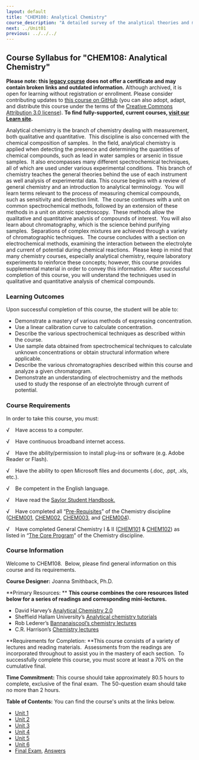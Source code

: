 ```yaml
---
layout: default
title: "CHEM108: Analytical Chemistry"
course_description: "A detailed survey of the analytical theories and methods of qualitative and quantitative chemical analysis. Explores gravimetric analysis, titrations, ultraviolet-visible (UV-Vis), infrared (IR), and nuclear magnetic resonance (NMR) spectroscopies, atomic absorption and emission, fluorescence and phosphorescence, chromatographic methods, including, column chromatography, gas chromatography (GC), and high pressure liquid chromatography (HPLC), electrophoresis, and electrochemical analysis techniques."
next: ../Unit01
previous: ../../../
---
```

Course Syllabus for "CHEM108: Analytical Chemistry"
---------------------------------------------------

**Please note: this [legacy course](https://sayloracademy.zendesk.com/hc/en-us/articles/206089967) does not offer a certificate and may contain 
broken links and outdated information.** Although archived, it is open 
for learning without registration or enrollment. Please consider contributing 
updates to [this course on GitHub](https://github.com/saylordotorg/course_chem108) 
(you can also adopt, adapt, and distribute this course under the terms of 
the [Creative Commons Attribution 3.0 license](http://creativecommons.org/licenses/by/3.0/)). **To find fully-supported, current courses, [visit our 
Learn site](https://learn.saylor.org).**

Analytical chemistry is the branch of chemistry dealing with
measurement, both qualitative and quantitative.  This discipline is also
concerned with the chemical composition of samples.  In the field,
analytical chemistry is applied when detecting the presence and
determining the quantities of chemical compounds, such as lead in water
samples or arsenic in tissue samples.  It also encompasses many
different spectrochemical techniques, all of which are used under
various experimental conditions.  This branch of chemistry teaches the
general theories behind the use of each instrument as well analysis of
experimental data. This course begins with a review of general chemistry
and an introduction to analytical terminology.  You will learn terms
relevant to the process of measuring chemical compounds, such as
sensitivity and detection limit.  The course continues with a unit on
common spectrochemical methods, followed by an extension of these
methods in a unit on atomic spectroscopy.  These methods allow the
qualitative and quantitative analysis of compounds of interest.  You
will also learn about chromatography, which is the science behind
purifying samples.  Separations of complex mixtures are achieved through
a variety of chromatographic techniques.  The course concludes with a
section on electrochemical methods, examining the interaction between
the electrolyte and current of potential during chemical reactions. 
Please keep in mind that many chemistry courses, especially analytical
chemistry, require laboratory experiments to reinforce these concepts;
however, this course provides supplemental material in order to convey
this information.  After successful completion of this course, you will
understand the techniques used in qualitative and quantitative analysis
of chemical compounds.

### Learning Outcomes

Upon successful completion of this course, the student will be able
to:  

-   Demonstrate a mastery of various methods of expressing
    concentration.
-   Use a linear calibration curve to calculate concentration.
-   Describe the various spectrochemical techniques as described within
    the course.
-   Use sample data obtained from spectrochemical techniques to
    calculate unknown concentrations or obtain structural information
    where applicable.
-   Describe the various chromatographies described within this course
    and analyze a given chromatogram.
-   Demonstrate an understanding of electrochemistry and the methods
    used to study the response of an electrolyte through current of
    potential.

### Course Requirements

In order to take this course, you must:  
  
 √    Have access to a computer.  
  
 √    Have continuous broadband internet access.  
  
 √    Have the ability/permission to install plug-ins or software (e.g.
Adobe Reader or Flash).  
  
 √    Have the ability to open Microsoft files and documents (.doc,
.ppt, .xls, etc.).  
  
 √    Be competent in the English language.

√    Have read the [Saylor Student
Handbook.](http://www.saylor.org/site/wp-content/uploads/2012/05/Saylor-StudentHandbook.pdf)

√    Have completed all
“[Pre-Requisites](http://www.saylor.org/majors/chemistry)” of the
Chemistry discipline ([CHEM001](http://www.saylor.org/courses/chem001/),
[CHEM002](http://www.saylor.org/courses/chem002/),
[CHEM003](http://www.saylor.org/courses/chem003/), and
[CHEM004](http://www.saylor.org/courses/chem004/)).  
  
 √    Have completed General Chemistry I & II
([CHEM101](http://www.saylor.org/courses/chem101/) &
[CHEM102](http://www.saylor.org/courses/chem102/)) as listed in “[The
Core Program](http://www.saylor.org/majors/chemistry)” of the Chemistry
discipline.

### Course Information

Welcome to CHEM108.  Below, please find general information on this
course and its requirements.  
  
 **Course Designer:** Joanna Smithback, Ph.D.  
  
 **Primary Resources: ** **This course combines the core resources
listed below for a series of readings and corresponding mini-lectures.**

-   David Harvey’s [Analytical Chemistry
    2.0](http://acad.depauw.edu/harvey_web/eText%20Project/AnalyticalChemistry2.0.html)
-   Sheffield Hallam University’s [Analytical chemistry
    tutorials](http://teaching.shu.ac.uk/hwb/chemistry/tutorials/)
-   Rob Lederer’s [Bannanaiscool’s chemistry
    lectures](http://www.youtube.com/user/bannanaiscool?feature=watch)
-   C.R. Harrison’s [Chemistry
    lectures](http://www.youtube.com/user/crharrison?feature=watch)

**Requirements for Completion: **This course consists of a variety of
lectures and reading materials.  Assessments from the readings are
incorporated throughout to assist you in the mastery of each section. 
To successfully complete this course, you must score at least a 70% on
the cumulative final.  
  
 **Time Commitment:** This course should take approximately 80.5 hours
to complete, exclusive of the final exam.  The 50-question exam should
take no more than 2 hours.  
  
**Table of Contents:** You can find the course's units at the links below.

- [Unit 1](https://legacy.saylor.org/chem108/Unit01/)
- [Unit 2](https://legacy.saylor.org/chem108/Unit02/)
- [Unit 3](https://legacy.saylor.org/chem108/Unit03/)
- [Unit 4](https://legacy.saylor.org/chem108/Unit04/)
- [Unit 5](https://legacy.saylor.org/chem108/Unit05/)
- [Unit 6](https://legacy.saylor.org/chem108/Unit06/)
- [Final Exam](http://saylordotorg.github.io/LegacyExams/CHEM/CHEM108/CHEM108-FinalExam.html), [Answers](http://saylordotorg.github.io/LegacyExams/CHEM/CHEM108/CHEM108-FinalExam-Answers.html)
